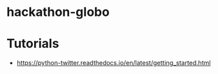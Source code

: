 # hackathon-globo

# Tutorials
* https://python-twitter.readthedocs.io/en/latest/getting_started.html
